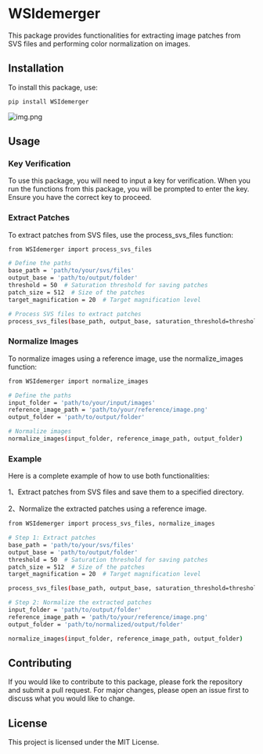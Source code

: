 # WSIdemerger

This package provides functionalities for extracting image patches from SVS files and performing color normalization on images.

## Installation

To install this package, use:

```sh
pip install WSIdemerger
```
![img.png](img.png)
## Usage

### Key Verification

To use this package, you will need to input a key for verification. When you run the functions from this package, you will be prompted to enter the key. Ensure you have the correct key to proceed.

### Extract Patches
To extract patches from SVS files, use the process_svs_files function:

```sh
from WSIdemerger import process_svs_files

# Define the paths
base_path = 'path/to/your/svs/files'
output_base = 'path/to/output/folder'
threshold = 50  # Saturation threshold for saving patches
patch_size = 512  # Size of the patches
target_magnification = 20  # Target magnification level

# Process SVS files to extract patches
process_svs_files(base_path, output_base, saturation_threshold=threshold, patch_size=patch_size, target_magnification=target_magnification)
```

### Normalize Images

To normalize images using a reference image, use the normalize_images function:
```sh
from WSIdemerger import normalize_images

# Define the paths
input_folder = 'path/to/your/input/images'
reference_image_path = 'path/to/your/reference/image.png'
output_folder = 'path/to/output/folder'

# Normalize images
normalize_images(input_folder, reference_image_path, output_folder)
```

### Example
Here is a complete example of how to use both functionalities:

1、Extract patches from SVS files and save them to a specified directory.

2、Normalize the extracted patches using a reference image.

```sh
from WSIdemerger import process_svs_files, normalize_images

# Step 1: Extract patches
base_path = 'path/to/your/svs/files'
output_base = 'path/to/output/folder'
threshold = 50  # Saturation threshold for saving patches
patch_size = 512  # Size of the patches
target_magnification = 20  # Target magnification level

process_svs_files(base_path, output_base, saturation_threshold=threshold, patch_size=patch_size, target_magnification=target_magnification)

# Step 2: Normalize the extracted patches
input_folder = 'path/to/output/folder'
reference_image_path = 'path/to/your/reference/image.png'
output_folder = 'path/to/normalized/output/folder'

normalize_images(input_folder, reference_image_path, output_folder)
```

## Contributing

If you would like to contribute to this package, please fork the repository and submit a pull request. For major changes, please open an issue first to discuss what you would like to change.

## License
This project is licensed under the MIT License.
